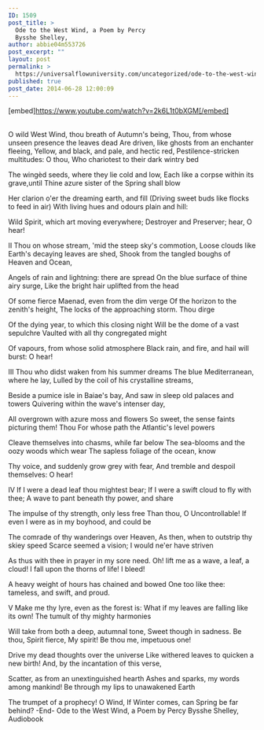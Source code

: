```yaml
---
ID: 1509
post_title: >
  Ode to the West Wind, a Poem by Percy
  Bysshe Shelley,
author: abbie04m553726
post_excerpt: ""
layout: post
permalink: >
  https://universalflowuniversity.com/uncategorized/ode-to-the-west-wind-a-poem-by-percy-bysshe-shelley-2/
published: true
post_date: 2014-06-28 12:00:09
---
```

[embed]https://www.youtube.com/watch?v=2k6L1t0bXGM[/embed]</br></br>
<p>O wild West Wind, thou breath of Autumn's being,
Thou, from whose unseen presence the leaves dead
Are driven, like ghosts from an enchanter fleeing,
Yellow, and black, and pale, and hectic red,
Pestilence-stricken multitudes: O thou,
Who chariotest to their dark wintry bed

The wingèd seeds, where they lie cold and low,
Each like a corpse within its grave,until
Thine azure sister of the Spring shall blow

Her clarion o'er the dreaming earth, and fill
(Driving sweet buds like flocks to feed in air)
With living hues and odours plain and hill:

Wild Spirit, which art moving everywhere;
Destroyer and Preserver; hear, O hear!
 
II
Thou on whose stream, 'mid the steep sky's commotion,
Loose clouds like Earth's decaying leaves are shed,
Shook from the tangled boughs of Heaven and Ocean,

Angels of rain and lightning: there are spread
On the blue surface of thine airy surge,
Like the bright hair uplifted from the head

Of some fierce Maenad, even from the dim verge
Of the horizon to the zenith's height,
The locks of the approaching storm. Thou dirge

Of the dying year, to which this closing night
Will be the dome of a vast sepulchre
Vaulted with all thy congregated might

Of vapours, from whose solid atmosphere
Black rain, and fire, and hail will burst: O hear!
 
III
Thou who didst waken from his summer dreams
The blue Mediterranean, where he lay,
Lulled by the coil of his crystalline streams,

Beside a pumice isle in Baiae's bay,
And saw in sleep old palaces and towers
Quivering within the wave's intenser day,

All overgrown with azure moss and flowers
So sweet, the sense faints picturing them! Thou
For whose path the Atlantic's level powers

Cleave themselves into chasms, while far below
The sea-blooms and the oozy woods which wear
The sapless foliage of the ocean, know

Thy voice, and suddenly grow grey with fear,
And tremble and despoil themselves: O hear!
 
IV
If I were a dead leaf thou mightest bear;
If I were a swift cloud to fly with thee;
A wave to pant beneath thy power, and share

The impulse of thy strength, only less free
Than thou, O Uncontrollable! If even
I were as in my boyhood, and could be

The comrade of thy wanderings over Heaven,
As then, when to outstrip thy skiey speed
Scarce seemed a vision; I would ne'er have striven

As thus with thee in prayer in my sore need.
Oh! lift me as a wave, a leaf, a cloud!
I fall upon the thorns of life! I bleed!

A heavy weight of hours has chained and bowed
One too like thee: tameless, and swift, and proud.
 
V
Make me thy lyre, even as the forest is:
What if my leaves are falling like its own!
The tumult of thy mighty harmonies

Will take from both a deep, autumnal tone,
Sweet though in sadness. Be thou, Spirit fierce,
My spirit! Be thou me, impetuous one!

Drive my dead thoughts over the universe
Like withered leaves to quicken a new birth!
And, by the incantation of this verse,

Scatter, as from an unextinguished hearth
Ashes and sparks, my words among mankind!
Be through my lips to unawakened Earth

The trumpet of a prophecy! O Wind,
If Winter comes, can Spring be far behind?
-End-
Ode to the West Wind, a Poem by Percy Bysshe Shelley, Audiobook</p>